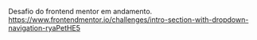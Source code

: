 Desafio do frontend mentor em andamento.
https://www.frontendmentor.io/challenges/intro-section-with-dropdown-navigation-ryaPetHE5
